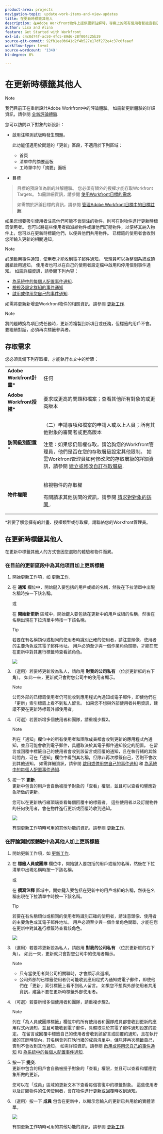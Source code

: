 ```yaml
---
product-area: projects
navigation-topic: update-work-items-and-view-updates
title: 在更新時標籤其他人
description: 在Adobe Workfront物件上提供更新註解時，專案上的所有使用者都能查看已提交的資訊。 不過，有時候不在專案的使用者可能會受益於檢視此資訊。 您可以在更新中標籤使用者，以便與他們共用，而不是將這些使用者納入專案。 標籤的使用者會收到事件通知。
author: Lisa and Alina
feature: Get Started with Workfront
exl-id: c4c0d74f-ac50-4fc5-89d6-28f004c25b29
source-git-commit: 92fb1ee0b641d2f4b527e17df272e4c37c0feaef
workflow-type: tm+mt
source-wordcount: '1349'
ht-degree: 0%

---
```


# 在更新時標籤其他人

<!--take "Beta" references out when we remove the beta-->


<!--<span class="preview">The highlighted information on this page refers to functionality not yet generally available. It is available only in the Preview environment.-->

>[!NOTE]
>
>我們目前正在重新設計Adobe Workfront中的評論體驗。
>如需新更新體驗的詳細資訊，請參閱 [全新評論體驗](../updating-work-items-and-viewing-updates/unified-commenting-experience.md).
>
>您可以訪問以下對象的新設計：
> * 啟用注釋測試版時發生問題。
   >
   >     此功能僅適用於問題的「更新」區段，不適用於下列區域：
   >
   >     * 首頁
   >     * 清單中的摘要面板
   >     * 工時單中的「摘要」面板
>
> * 目標

   >
   >   目標的預設值為新的註解體驗。 您必須有額外的授權才能存取Workfront Targets。 如需詳細資訊，請參閱 [使用Workfront目標的需求](../../workfront-goals/goal-management/access-needed-for-wf-goals.md).
   >
   >    如需關於評論目標的資訊，請參閱 [管理Adobe Workfront目標中的目標註解](../../workfront-goals/goal-management/manage-goal-comments.md).



如果您想要吸引使用者注意他們可能不會關注的物件，則可在對物件進行更新時標籤使用者。
您可以將這些使用者指派給物件或讓他們訂閱物件，以便將其納入物件上，您可以在更新時標籤他們，以便與他們共用物件。 已標籤的使用者會收到您所輸入更新的相關通知。

>[!NOTE]
>
>必須啟用事件通知，使用者才能收到電子郵件通知。 管理員可以為整個系統或頂層組啟用通知。 使用者也可以在自己的使用者設定檔中啟用和停用個別事件通知。 如需詳細資訊，請參閱下列內容：
>
>* [為系統中的每個人配置事件通知](../../administration-and-setup/manage-workfront/emails/configure-event-notifications-for-everyone-in-the-system.md).
>* [檢視及設定群組的事件通知](../../administration-and-setup/manage-groups/create-and-manage-groups/view-and-configure-event-notifications-group.md)
>* [啟用或停用您自己的事件通知](../../workfront-basics/using-notifications/activate-or-deactivate-your-own-event-notifications.md).
>


如需將更新新增至Workfront物件的相關資訊，請參閱 [更新工作](../../workfront-basics/updating-work-items-and-viewing-updates/update-work.md).

>[!NOTE]
>
>將問題轉換為項目或任務時，更新將複製到新項目或任務，但標籤的用戶不會。 要繼續對話，必須再次標籤參與者。

## 存取需求

您必須具備下列存取權，才能執行本文中的步驟：

<table style="table-layout:auto"> 
 <col> 
 </col> 
 <col> 
 </col> 
 <tbody> 
  <tr> 
   <td role="rowheader"><strong>Adobe Workfront計畫*</strong></td> 
   <td> <p>任何</p> </td> 
  </tr> 
  <tr> 
   <td role="rowheader"><strong>Adobe Workfront授權*</strong></td> 
   <td> <p>要求或更高的問題和檔案；查看其他所有對象的或更高版本</p> </td> 
  </tr> 
  <tr> 
   <td role="rowheader"><strong>訪問級別配置*</strong></td> 
   <td> <p>（二）申請事項和檔案的申請人或以上人員；所有其他對象的審閱者或更高版本</p> <p>注意：如果您仍無權存取，請洽詢您的Workfront管理員，他們是否在您的存取層級設定其他限制。 如需Workfront管理員如何修改您的存取層級的詳細資訊，請參閱 <a href="../../administration-and-setup/add-users/configure-and-grant-access/create-modify-access-levels.md" class="MCXref xref">建立或修改自訂存取層級</a>.</p> </td> 
  </tr> 
  <tr> 
   <td role="rowheader"><strong>物件權限</strong></td> 
   <td> <p>檢視物件的存取權</p> <p>有關請求其他訪問的資訊，請參閱 <a href="../../workfront-basics/grant-and-request-access-to-objects/request-access.md" class="MCXref xref">請求對對象的訪問 </a>.</p> </td> 
  </tr> 
 </tbody> 
</table>

*若要了解您擁有的計畫、授權類型或存取權，請聯絡您的Workfront管理員。

## 在更新時標籤其他人

在更新中標籤其他人的方式會因您選取的體驗和物件而異。

### 在目前的更新區段中為其他項目加上更新標籤

1. 開始更新工作項，如 [更新工作](../../workfront-basics/updating-work-items-and-viewing-updates/update-work.md).
1. 在 **通知** 欄位中，開始鍵入要包括的用戶或組的名稱，然後在下拉清單中出現名稱時按一下該名稱。

   或

   在 **開始新更新** 區域中，開始鍵入要包括在更新中的用戶或組的名稱，然後在名稱出現在下拉清單中時按一下該名稱。

   >[!TIP]
   >
   >若要在有名稱類似或相同的使用者時識別正確的使用者，請注意頭像、使用者的主要角色或其電子郵件地址。 用戶必須至少與一個作業角色關聯，才能在您在更新中對其進行標籤時查看該角色。

   ![](assets/tag-users-in-update.png)

1. （選用）若要將更新設為私人，請啟用 **對我的公司私有** （位於更新框的右下角）。 如此一來，更新就只會對您公司中的使用者顯示。

   >[!NOTE]
   >
   >公司外部的已標籤使用者仍可能收到應用程式內通知或電子郵件，即使他們在「更新」索引標籤上看不到私人留言。 如果您不想與外部使用者共用資訊，建議不要在更新時標籤外部使用者。

1. （可選）若要新增多個使用者和團隊，請重複步驟2。

   >[!NOTE]
   >
   >列在「通知」欄位中的所有使用者和團隊成員都會收到更新的應用程式內通知，並且可能會收到電子郵件，具體取決於其電子郵件通知設定的配置。 在留言或回覆中標籤自己的使用者會收到該留言或回覆的通知，且在執行緒的其餘時間內，可在「通知」欄位中看到其名稱，但除非再次標籤自己，否則不會收到其他通知。 如需詳細資訊，請參閱 [啟用或停用您自己的事件通知](../../workfront-basics/using-notifications/activate-or-deactivate-your-own-event-notifications.md) 和 [為系統中的每個人配置事件通知](../../administration-and-setup/manage-workfront/emails/configure-event-notifications-for-everyone-in-the-system.md).

1. 按一下 **更新**.\
   更新中包含的用戶會自動被授予對象的「查看」權限，並且可以查看和響應對象所做的更新。

   您可以在更新執行緒頂端查看每個回覆中的標籤者。 這些使用者以及訂閱物件的任何使用者，會在物件進行更新或回覆時收到通知。

   ![](assets/tagging-transparency-350x192.png)

   有關更新工作項時可用的其他功能的資訊，請參閱 [更新工作](../../workfront-basics/updating-work-items-and-viewing-updates/update-work.md).

### 在評論測試版體驗中為其他人加上更新標籤

1. 開始更新工作項，如 [更新工作](../../workfront-basics/updating-work-items-and-viewing-updates/update-work.md).
1. 在 **標籤人員或團隊** 欄位中，開始鍵入要包括的用戶或組的名稱，然後在下拉清單中出現名稱時按一下該名稱。

   或

   在 **撰寫注釋** 區域中，開始鍵入要包括在更新中的用戶或組的名稱，然後在名稱出現在下拉清單中時按一下該名稱。

   >[!TIP]
   >
   >若要在有名稱類似或相同的使用者時識別正確的使用者，請注意頭像、使用者的主要角色或其電子郵件地址。 用戶必須至少與一個作業角色關聯，才能在您在更新中對其進行標籤時查看該角色。

   ![](assets/tag-others-unified-commenting.png)

1. （選用）若要將更新設為私人，請啟用 **對我的公司私有** （位於更新框的右下角）。 如此一來，更新就只會對您公司中的使用者顯示。

   >[!NOTE]
   >
   >* 只有當使用者與公司相關聯時，才會顯示此選項。
   >* 公司外部的已標籤使用者仍可能收到應用程式內通知或電子郵件，即使他們在「更新」索引標籤上看不到私人留言。 如果您不想與外部使用者共用資訊，建議不要在更新時標籤外部使用者。


1. （可選）若要新增多個使用者和團隊，請重複步驟2。 <!--insure this stays accurate-->

   >[!NOTE]
   >
   >列在「為人員或團隊標籤」欄位中的所有使用者和團隊成員都會收到更新的應用程式內通知，並且可能收到電子郵件，具體取決於其電子郵件通知設定的設定。 在留言或回覆中標籤自己的使用者會收到該留言或回覆的通知，且在執行緒的其餘時間內，其名稱會列在執行緒的成員清單中，但除非再次標籤自己，否則不會收到其他通知。 如需詳細資訊，請參閱 [啟用或停用您自己的事件通知](../../workfront-basics/using-notifications/activate-or-deactivate-your-own-event-notifications.md) 和 [為系統中的每個人配置事件通知](../../administration-and-setup/manage-workfront/emails/configure-event-notifications-for-everyone-in-the-system.md).

1. 按一下 **提交**.\
   更新中包含的用戶會自動被授予對象的「查看」權限，並且可以查看和響應對象所做的更新。

   您可以在「成員」區域的更新文本下查看每個答復中的標籤對象。 這些使用者以及訂閱物件的任何使用者，會在物件進行更新或回覆時收到通知。
1. （選用）按一下 **成員** 包含在更新中，以顯示您輸入的更新已共用給的實體清單。

   ![](assets/members-icons-expanded-unshimmed.png)

   有關更新工作項時可用的其他功能的資訊，請參閱 [更新工作](../../workfront-basics/updating-work-items-and-viewing-updates/update-work.md).